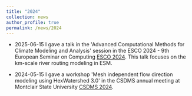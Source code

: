 ```yaml
---
title: "2024"
collection: news
author_profile: true
permalink: /news/2024
---
```


* 2025-06-15 I gave a talk in the 'Advanced Computational Methods for Climate Modeling and Analysis' session in the ESCO 2024 - 9th European Seminar on Computing [ESCO 2024](https://www.esco2024.femhub.com/). This talk focuses on the km-scale river routing modeling in ESM.

* 2024-05-15 I gave a workshop 'Mesh independent flow direction modeling using HexWatershed 3.0' in the CSDMS annual meeting at Montclair State University [CSDMS 2024](https://csdms.colorado.edu/wiki/CSDMS_meeting_2024).

